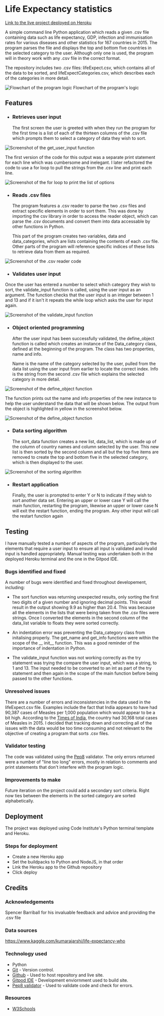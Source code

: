 # Life Expectancy statistics 

[Link to the live project deployed on Heroku](https://life-expectancy-ms3.herokuapp.com/)

 A simple command line Python application which reads a given .csv file containing data such as life expectancy, GDP, infection and immunisation rates for various diseases and other statistics for 167 countries in 2015. The program parses the file and displays the top and bottom five countries in the selected category to the user. Although only one is used, the program will in theory work with any .csv file in the correct format.

The repository includes two .csv files: lifeExpect.csv, which contains all of the data to be sorted, and lifeExpectCategories.csv, which describes each of the categories in more detail.

![Flowchart of the program logic](assets/images/flowchart.PNG)
Flowchart of the program's logic

## Features

- ### Retrieves user input

    The first screen the user is greeted with when they run the program for the first time is a list of each of the thirteen columns of the .csv file which prompts them to select a category of data they wish to sort.

![Screenshot of the get_user_input function](assets/images/screencap1.PNG)

The first version of the code for this output was a separate print statement for each line which was cumbersome and inelegant. I later refactored the code to use a for loop to pull the strings from the .csv line and print each line.

![Screenshot of the for loop to print the list of options](assets/images/screencap2.PNG)

- ### Reads .csv files

    The program features a .csv reader to parse the two .csv files and extract specific elements in order to sort them. This was done by importing the csv library in order to access the reader object, which can parse the .csv documents and convert them into data accessable by other functions in Python.
    
    This part of the program creates two variables, data and data_categories, which are lists containing the contents of each .csv file. Other parts of the program will reference specific indices of these lists to retrieve data from them as required.

![Screenshot of the .csv reader code](assets/images/screencap3.PNG)

- ### Validates user input

    
Once the user has entered a number to select which category they wish to sort, the validate_input function is called, using the user input as an argument. The function checks that the user input is an integer between 1 and 13 and if it isn't it repeats the while loop which asks the user for input again.

![Screenshot of the validate_input function](assets/images/screencap4.PNG)

- ### Object oriented programming

    After the user input has been successfully validated, the define_object function is called which creates an instance of the Data_category class, defined at the beginning of the program. The class has two properties, name and info.

    Name is the name of the category selected by the user, pulled from the data list using the user input from earlier to locate the correct index. Info is the string from the second .csv file which explains the selected category in more detail. 

![Screenshot of the define_object function](assets/images/screencap5.PNG)

The function prints out the name and info properties of the new instance to help the user understand the data that will be shown below. The output from the object is highlighted in yellow in the screenshot below.

![Screenshot of the define_object function](assets/images/screencap6.PNG)

- ### Data sorting algorithm

    The sort_data function creates a new list, data_list, which is made up of the column of country names and column selected by the user. This new list is then sorted by the second column and all but the top five items are removed to create the top and bottom five in the selected category, which is then displayed to the user.

![Screenshot of the sorting algorithm](assets/images/screencap7.PNG)

- ### Restart application

    Finally, the user is prompted to enter Y or N to indicate if they wish to sort another data set. Entering an upper or lower case Y will call the main function, restarting the program, likewise an upper or lower case N will exit the restart function, ending the program. Any other input will call the restart function again

## Testing

I have manually tested a number of aspects of the program, particularly the elements that require a user input to ensure all input is validated and invalid input is handled appropriately. Manual testing was undertaken both in the deployed Heroku terminal and the one in the Gitpod IDE.

### Bugs identified and fixed

A number of bugs were identified and fixed throughout developement, including:

- The sort function was returning unexpected results, only sorting the first two digits of a given number and ignoring decimal points. This would result in the output showing 9.9 as higher than 20.4. This was because all the elements in the lists that were being taken from the .csv files were strings. Once I converted the elements in the second column of the data_list variable to floats they were sorted correctly.

- An indentation error was preventing the Data_category class from initalising properly. The get_name and get_info functions were within the scope of the __ init__ function. This was a good reminder of the importance of indentation in Python.

- The validate_input function was not working correctly as the try statement was trying the compare the user input, which was a string, to 1 and 13. The input needed to be converted to an int as part of the try statement and then again in the scope of the main function before being passed to the other functions.

### Unresolved issues

There are a number of errors and inconsistencies in the data used in the lifeExpect.csv file. Examples include the fact that India appears to have had 90,387 cases of Measles per 1,000 population which would appear to be a bit high. According to the [Times of India](https://timesofindia.indiatimes.com/india/measles-cases-in-india-dropped-by-43-in-a-year-who/articleshow/60471312.cms), the country had 30,168 total cases of Measles in 2015. I decided that tracking down and correcting all of the issues with the data would be too time consuming and not relevant to the objective of creating a program that sorts .csv files.

### Validator testing

The code was validated using the [Pep8](http://pep8online.com/) validator. The only errors returned were a number of "line too long" errors, mostly in relation to comments and print statements that don't interfere with the program logic.

### Improvements to make

Future iteration on the project could add a secondary sort criteria. Right now ties between the elements in the sorted category are sorted alphabetically.

## Deployment

The project was deployed using Code Institute's Python terminal template and Heroku.

### Steps for deployment

- Create a new Heroku app
- Set the buildpacks to Python and NodeJS, in that order
- Link the Heroku app to the Github repository
- Click deploy

## Credits

### Acknowledgements

Spencer Barriball for his invaluable feedback and advice and providing the .csv file

### Data sources

https://www.kaggle.com/kumarajarshi/life-expectancy-who

### Technology used

- Python
- [Git](https://git-scm.com/) - Version control.
- [Github](https://github.com/) - Used to host repository and live site.
- [Gitpod IDE](https://gitpod.io/) - Development enviornment used to build site.
- [Pep8 validator](http://pep8online.com/) - Used to validate code and check for errors.

### Resources

- [W3Schools](https://www.w3schools.com/)
